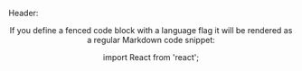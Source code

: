 Header:

<Header />

If you define a fenced code block with a language flag it will be rendered as a regular Markdown code snippet:

import React from 'react';
